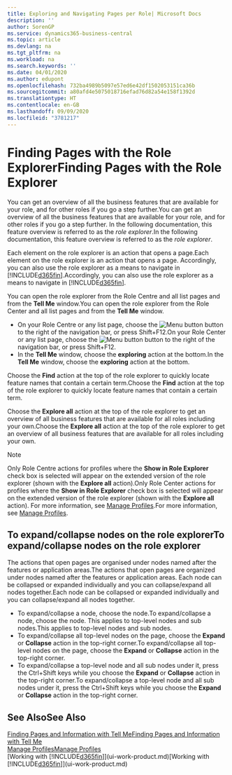 ```yaml
---
title: Exploring and Navigating Pages per Role| Microsoft Docs
description: ''
author: SorenGP
ms.service: dynamics365-business-central
ms.topic: article
ms.devlang: na
ms.tgt_pltfrm: na
ms.workload: na
ms.search.keywords: ''
ms.date: 04/01/2020
ms.author: edupont
ms.openlocfilehash: 732ba4989b5097e57ed6e42df1502053151ca36b
ms.sourcegitcommit: a80afd4e5075018716efad76d82a54e158f1392d
ms.translationtype: HT
ms.contentlocale: en-GB
ms.lasthandoff: 09/09/2020
ms.locfileid: "3781217"
---
```

# <a name="finding-pages-with-the-role-explorer"></a><span data-ttu-id="6e366-102">Finding Pages with the Role Explorer</span><span class="sxs-lookup"><span data-stu-id="6e366-102">Finding Pages with the Role Explorer</span></span>
<span data-ttu-id="6e366-103">You can get an overview of all the business features that are available for your role, and for other roles if you go a step further.</span><span class="sxs-lookup"><span data-stu-id="6e366-103">You can get an overview of all the business features that are available for your role, and for other roles if you go a step further.</span></span> <span data-ttu-id="6e366-104">In the following documentation, this feature overview is referred to as the *role explorer*.</span><span class="sxs-lookup"><span data-stu-id="6e366-104">In the following documentation, this feature overview is referred to as the *role explorer*.</span></span>

<span data-ttu-id="6e366-105">Each element on the role explorer is an action that opens a page.</span><span class="sxs-lookup"><span data-stu-id="6e366-105">Each element on the role explorer is an action that opens a page.</span></span> <span data-ttu-id="6e366-106">Accordingly, you can also use the role explorer as a means to navigate in [!INCLUDE[d365fin](includes/d365fin_md.md)].</span><span class="sxs-lookup"><span data-stu-id="6e366-106">Accordingly, you can also use the role explorer as a means to navigate in [!INCLUDE[d365fin](includes/d365fin_md.md)].</span></span>

<span data-ttu-id="6e366-107">You can open the role explorer from the Role Centre and all list pages and from the **Tell Me** window.</span><span class="sxs-lookup"><span data-stu-id="6e366-107">You can open the role explorer from the Role Center and all list pages and from the **Tell Me** window.</span></span>

- <span data-ttu-id="6e366-108">On your Role Centre or any list page, choose the ![Menu button](media/ui_menu_button.png "Menu button") button to the right of the navigation bar, or press Shift+F12.</span><span class="sxs-lookup"><span data-stu-id="6e366-108">On your Role Center or any list page, choose the ![Menu button](media/ui_menu_button.png "Menu button") button to the right of the navigation bar, or press Shift+F12.</span></span>
- <span data-ttu-id="6e366-109">In the **Tell Me** window, choose the **exploring** action at the bottom.</span><span class="sxs-lookup"><span data-stu-id="6e366-109">In the **Tell Me** window, choose the **exploring** action at the bottom.</span></span>

<span data-ttu-id="6e366-110">Choose the **Find** action at the top of the role explorer to quickly locate feature names that contain a certain term.</span><span class="sxs-lookup"><span data-stu-id="6e366-110">Choose the **Find** action at the top of the role explorer to quickly locate feature names that contain a certain term.</span></span>

<span data-ttu-id="6e366-111">Choose the **Explore all** action at the top of the role explorer to get an overview of all business features that are available for all roles including your own.</span><span class="sxs-lookup"><span data-stu-id="6e366-111">Choose the **Explore all** action at the top of the role explorer to get an overview of all business features that are available for all roles including your own.</span></span>

> [!NOTE]
> <span data-ttu-id="6e366-112">Only Role Centre actions for profiles where the **Show in Role Explorer** check box is selected will appear on the extended version of the role explorer (shown with the **Explore all** action).</span><span class="sxs-lookup"><span data-stu-id="6e366-112">Only Role Center actions for profiles where the **Show in Role Explorer** check box is selected will appear on the extended version of the role explorer (shown with the **Explore all** action).</span></span> <span data-ttu-id="6e366-113">For more information, see [Manage Profiles](admin-users-profiles-roles.md).</span><span class="sxs-lookup"><span data-stu-id="6e366-113">For more information, see [Manage Profiles](admin-users-profiles-roles.md).</span></span>

## <a name="to-expandcollapse-nodes-on-the-role-explorer"></a><span data-ttu-id="6e366-114">To expand/collapse nodes on the role explorer</span><span class="sxs-lookup"><span data-stu-id="6e366-114">To expand/collapse nodes on the role explorer</span></span>
<span data-ttu-id="6e366-115">The actions that open pages are organised under nodes named after the features or application areas.</span><span class="sxs-lookup"><span data-stu-id="6e366-115">The actions that open pages are organized under nodes named after the features or application areas.</span></span> <span data-ttu-id="6e366-116">Each node can be collapsed or expanded individually and you can collapse/expand all nodes together.</span><span class="sxs-lookup"><span data-stu-id="6e366-116">Each node can be collapsed or expanded individually and you can collapse/expand all nodes together.</span></span>

- <span data-ttu-id="6e366-117">To expand/collapse a node, choose the node.</span><span class="sxs-lookup"><span data-stu-id="6e366-117">To expand/collapse a node, choose the node.</span></span> <span data-ttu-id="6e366-118">This applies to top-level nodes and sub nodes.</span><span class="sxs-lookup"><span data-stu-id="6e366-118">This applies to top-level nodes and sub nodes.</span></span>
- <span data-ttu-id="6e366-119">To expand/collapse all top-level nodes on the page, choose the **Expand** or **Collapse** action in the top-right corner.</span><span class="sxs-lookup"><span data-stu-id="6e366-119">To expand/collapse all top-level nodes on the page, choose the **Expand** or **Collapse** action in the top-right corner.</span></span>
- <span data-ttu-id="6e366-120">To expand/collapse a top-level node and all sub nodes under it, press the Ctrl+Shift keys while you choose the **Expand** or **Collapse** action in the top-right corner.</span><span class="sxs-lookup"><span data-stu-id="6e366-120">To expand/collapse a top-level node and all sub nodes under it, press the Ctrl+Shift keys while you choose the **Expand** or **Collapse** action in the top-right corner.</span></span>

## <a name="see-also"></a><span data-ttu-id="6e366-121">See Also</span><span class="sxs-lookup"><span data-stu-id="6e366-121">See Also</span></span>
[<span data-ttu-id="6e366-122">Finding Pages and Information with Tell Me</span><span class="sxs-lookup"><span data-stu-id="6e366-122">Finding Pages and Information with Tell Me</span></span>](ui-search.md)  
[<span data-ttu-id="6e366-123">Manage Profiles</span><span class="sxs-lookup"><span data-stu-id="6e366-123">Manage Profiles</span></span>](admin-users-profiles-roles.md)  
<span data-ttu-id="6e366-124">[Working with [!INCLUDE[d365fin](includes/d365fin_md.md)]](ui-work-product.md)</span><span class="sxs-lookup"><span data-stu-id="6e366-124">[Working with [!INCLUDE[d365fin](includes/d365fin_md.md)]](ui-work-product.md)</span></span>
